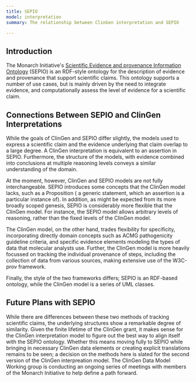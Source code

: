 ```yaml
---
title: SEPIO
model: interpretation
summary: The relationship between ClinGen interpretation and SEPIO

---
```


Introduction
------------

The Monarch Initiative's [Scientific Evidence and provenance Information Ontology](https://github.com/monarch-initiative/SEPIO-ontology) (SEPIO) is an RDF-style ontology for the description of evidence and provenance that support scientific claims.  This ontology supports a number of use cases, but is mainly driven by the need to integrate evidence, and computationally assess the level of evidence for a scientific claim.


Connections Between SEPIO and ClinGen Interpretations
-----------------------------------------------------

While the goals of ClinGen and SEPIO differ slightly, the models used to express a scientific claim and the evidence underlying that claim overlap to a large degree.  A ClinGen interpretation is equivalent to an assertion in SEPIO.  Furthermore, the structure of the models, with evidence combined into conclusions at multiple reasoning levels conveys a similar understanding of the domain.

At the moment, however, ClinGen and SEPIO models are not fully interchangeable.  SEPIO introduces some concepts that the ClinGen model lacks, such as a Proposition ( a generic statement, which an assertion is a particular instance of).   In addition, as might be expected from its more broadly scoped genesis, SEPIO is considerably more flexible that the ClinGen model.  For instance, the SEPIO model allows arbitrary levels of reasoning, rather than the fixed levels of the ClinGen model.

The ClinGen model, on the other hand, trades flexibility for specificity, incorporating directly domain concepts such as ACMG pathogenicity guideline criteria, and specific evidence elements modeling the types of data that molecular analysts use.  Further, the ClinGen model is more heavily focussed on tracking the individual provenance of steps, including the collection of data from various sources, making extensive use of the W3C-prov framework.

Finally, the style of the two frameworks differs; SEPIO is an RDF-based ontology, while the ClinGen model is a series of UML classes.

Future Plans with SEPIO
-----------------------

While there are differences between these two methods of tracking scientific claims, the underlying structures show a remarkable degree of similarity.   Given the finite lifetime of the ClinGen grant, it makes sense for the ClinGen interpretation model  to figure out the best way to align itself with the SEPIO ontology.  Whether this means moving fully to SEPIO while bringing in necessary ClinGen data elements or creating explicit translations remains to be seen; a decision on the methods here is slated for the second version of the ClinGen interpreation model.   The ClinGen Data Model Working group is conducting an ongoing series of meetings with members of the Monarch Initiative to help define a path forward.


